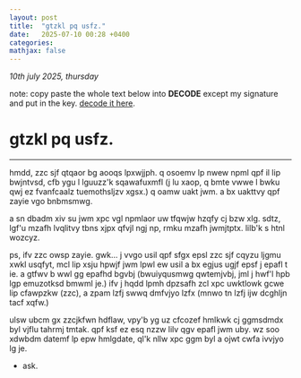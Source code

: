 ```yaml
---
layout: post
title:  "gtzkl pq usfz."
date:   2025-07-10 00:28 +0400
categories:
mathjax: false
---
```


_10th july 2025, thursday_

note: copy paste the whole text below into **DECODE** except my signature and put in the key. <a href = "https://www.cs.du.edu/~snarayan/crypt/vigenere.html">decode it here</a>.

# gtzkl pq usfz.
---

hmdd, zzc sjf qtqaor bg aooqs lpxwjjph. q osoemv lp nwew npml qpf il lip bwjntvsd, cfb ygu l lguuzz'k sqawafuxmfl (j lu xaop, q bmte vwwe l bwku qwj ez fvanfcaalz tuemothsljzv xgsx.) q oamw uakt jwm. a bx uakttvy qpf zayie vgo bnbmsmwg.

a sn dbadm xiv su jwm xpc vgl npmlaor uw tfqwjw hzqfy cj bzw xlg. sdtz, lgf'u mzafh lvqlitvy tbns xjpx qfvjl ngj np, rmku mzafh jwmjtptx. lilb'k s htnl wozcyz.

ps, ifv zzc owsp zayie. gwk... j vvgo usil qpf sfgx epsl zzc sjf cqyzu ljgmu xwkl usqfyt, mcl lip xsju hpwjf jwm lpwl ew usil a bx egjus ugjf epsf j epafl t ie. a gtfwv b wwl gg epafhd bgvbj (bwuiyqusmwg qwtemjvbj, jml j hwf'l hpb lgp emuzotksd bmwml je.) ifv j hqdd lpmh dpzsafh zcl xpc uwktlowk gcwe lip cfawpzkw (zzc), a zpam lzfj swwq dmfvjyo lzfx (mnwo tn lzfj ijw dcghljn tacf xqfw.)

ulsw ubcm gx zzcjkfwn hdflaw, vpy'b yg uz cfcozef hmlkwk cj ggmsdmdx byl vjflu tahrmj tmtak. qpf ksf ez esq nzzw lilv qgv epafl jwm uby. wz soo xdwbdm datemf lp epw hmlgdate, ql'k nllw xpc ggm byl a ojwt cwfa ivvjyo lg je.

 - ask.
